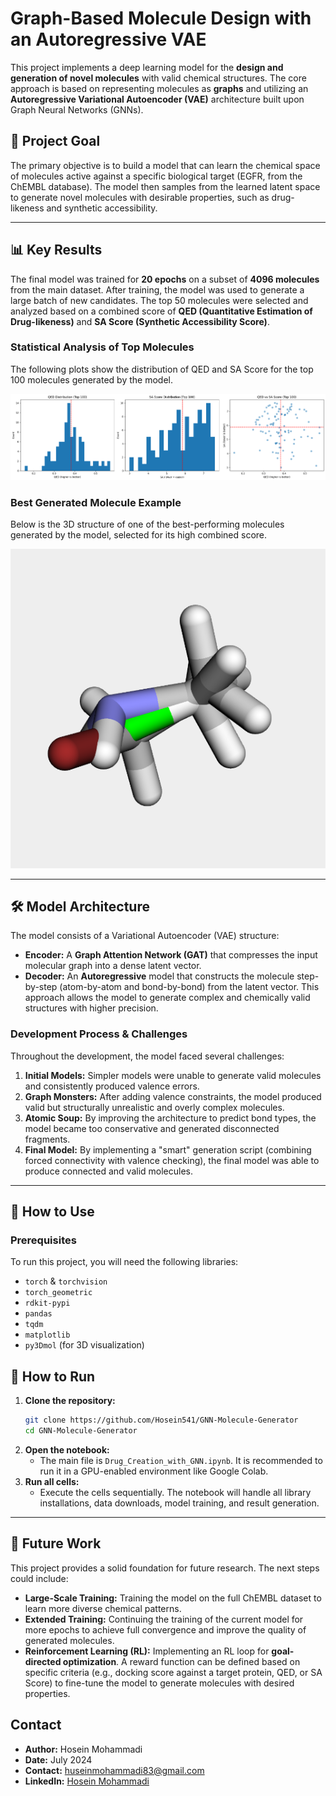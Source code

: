 # Graph-Based Molecule Design with an Autoregressive VAE

This project implements a deep learning model for the **design and generation of novel molecules** with valid chemical structures. The core approach is based on representing molecules as **graphs** and utilizing an **Autoregressive Variational Autoencoder (VAE)** architecture built upon Graph Neural Networks (GNNs).

## 🎯 Project Goal

The primary objective is to build a model that can learn the chemical space of molecules active against a specific biological target (EGFR, from the ChEMBL database). The model then samples from the learned latent space to generate novel molecules with desirable properties, such as drug-likeness and synthetic accessibility.

***

## 📊 Key Results

The final model was trained for **20 epochs** on a subset of **4096 molecules** from the main dataset. After training, the model was used to generate a large batch of new candidates. The top 50 molecules were selected and analyzed based on a combined score of **QED (Quantitative Estimation of Drug-likeness)** and **SA Score (Synthetic Accessibility Score)**.

### Statistical Analysis of Top Molecules

The following plots show the distribution of QED and SA Score for the top 100 molecules generated by the model.

![Statistical Analysis of Top Molecules](./analysis_plots.png)

### Best Generated Molecule Example

Below is the 3D structure of one of the best-performing molecules generated by the model, selected for its high combined score.




![3D Structure of the Best Generated Molecule](./best_molecule_3d.png)

***

## 🛠️ Model Architecture

The model consists of a Variational Autoencoder (VAE) structure:

* **Encoder:** A **Graph Attention Network (GAT)** that compresses the input molecular graph into a dense latent vector.
* **Decoder:** An **Autoregressive** model that constructs the molecule step-by-step (atom-by-atom and bond-by-bond) from the latent vector. This approach allows the model to generate complex and chemically valid structures with higher precision.

### Development Process & Challenges

Throughout the development, the model faced several challenges:
1.  **Initial Models:** Simpler models were unable to generate valid molecules and consistently produced valence errors.
2.  **Graph Monsters:** After adding valence constraints, the model produced valid but structurally unrealistic and overly complex molecules.
3.  **Atomic Soup:** By improving the architecture to predict bond types, the model became too conservative and generated disconnected fragments.
4.  **Final Model:** By implementing a "smart" generation script (combining forced connectivity with valence checking), the final model was able to produce connected and valid molecules.

***

## 🚀 How to Use

### Prerequisites
To run this project, you will need the following libraries:
- `torch` & `torchvision`
- `torch_geometric`
- `rdkit-pypi`
- `pandas`
- `tqdm`
- `matplotlib`
- `py3Dmol` (for 3D visualization)

## 🚀 How to Run

1.  **Clone the repository:**
    ```bash
    git clone https://github.com/Hosein541/GNN-Molecule-Generator
    cd GNN-Molecule-Generator
    ```
2.  **Open the notebook:**
    * The main file is `Drug_Creation_with_GNN.ipynb`. It is recommended to run it in a GPU-enabled environment like Google Colab.
3.  **Run all cells:**
    * Execute the cells sequentially. The notebook will handle all library installations, data downloads, model training, and result generation.


***

## 🔮 Future Work

This project provides a solid foundation for future research. The next steps could include:

* **Large-Scale Training:** Training the model on the full ChEMBL dataset to learn more diverse chemical patterns.
* **Extended Training:** Continuing the training of the current model for more epochs to achieve full convergence and improve the quality of generated molecules.
* **Reinforcement Learning (RL):** Implementing an RL loop for **goal-directed optimization**. A reward function can be defined based on specific criteria (e.g., docking score against a target protein, QED, or SA Score) to fine-tune the model to generate molecules with desired properties.

  
## Contact
* **Author:** Hosein Mohammadi
* **Date:** July 2024
* **Contact:** [huseinmohammadi83@gmail.com](mailto:huseinmohammadi83@gmail.com)
* **LinkedIn:** [Hosein Mohammadi](https://www.linkedin.com/in/hosein-mohammadi-979b8a2b2/) 
